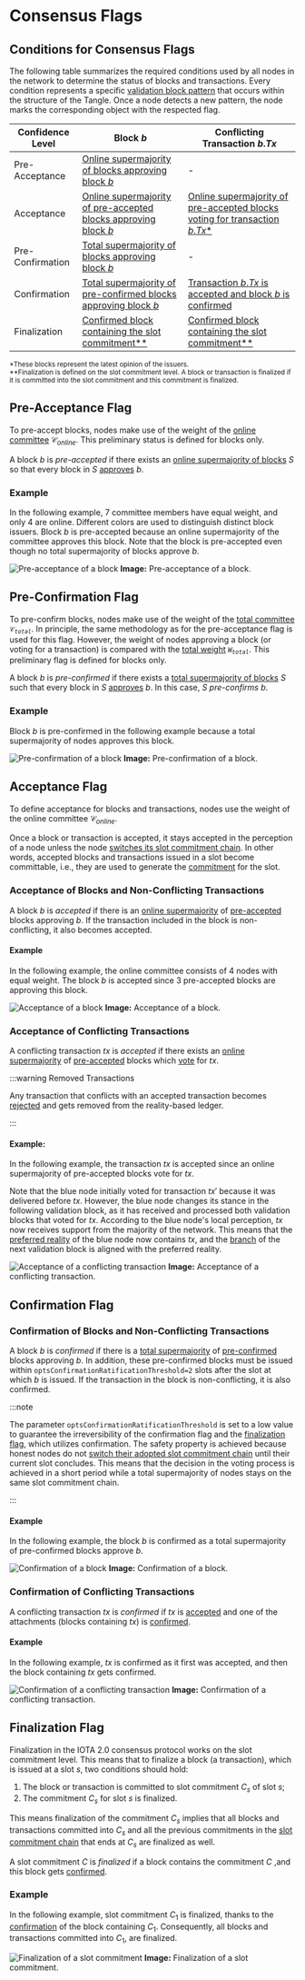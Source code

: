 # Consensus Flags

## Conditions for Consensus Flags

The following table summarizes the required conditions used by all nodes in the network to determine the status of blocks and transactions. Every condition represents a specific [validation block pattern](introduction.md#provide-consensus-flags) that occurs within the structure of the Tangle. Once a node detects a new pattern, the node marks the corresponding object with the respected flag.

| Confidence Level | Block $b$                                                                                                                   | Conflicting Transaction $b.Tx$                                                                                         |
| ---------------- | --------------------------------------------------------------------------------------------------------------------------- | ---------------------------------------------------------------------------------------------------------------------- |
| Pre-Acceptance   | [Online supermajority of blocks approving block $b$](#pre-acceptance-flag)                                                  | -                                                                                                                      |
| Acceptance       | [Online supermajority of pre-accepted blocks approving block $b$](#acceptance-of-blocks-and-non-conflicting-transactions)   | [Online supermajority of pre-accepted blocks voting for transaction $b.Tx$\*](#acceptance-of-conflicting-transactions) |
| Pre-Confirmation | [Total supermajority of blocks approving block $b$](#pre-confirmation-flag)                                                 | -                                                                                                                      |
| Confirmation     | [Total supermajority of pre-confirmed blocks approving block $b$](#confirmation-of-blocks-and-non-conflicting-transactions) | [Transaction $b.Tx$ is accepted and block $b$ is confirmed](#confirmation-of-conflicting-transactions)                 |
| Finalization     | [Confirmed block containing the slot commitment\*\*](#finalization-flag)                                                    | [Confirmed block containing the slot commitment\*\*](#finalization-flag)                                               |

<sup>\*These blocks represent the latest opinion of the issuers.</sup> <br/>
<sup>\*\*Finalization is defined on the slot commitment level. A block or transaction is finalized if it is committed into the slot commitment and this commitment is finalized.</sup>

## Pre-Acceptance Flag

To pre-accept blocks, nodes make use of the weight of the [online committee](preliminaries.md#epoch-committee) $\mathcal{C}_{online}$. This preliminary status is defined for blocks only.

A block $b$ is _pre-accepted_ if there exists an [online supermajority of blocks](preliminaries.md#total-and-online-supermajority) $S$ so that every block in $S$ [approves](preliminaries.md#about-blocks-and-the-tangle) $b$.

### Example

In the following example, $7$ committee members have equal weight, and only $4$ are online. Different colors are used to distinguish distinct block issuers. Block $b$ is pre-accepted because an online supermajority of the committee approves this block. Note that the block is pre-accepted even though no total supermajority of blocks approve $b$.

![Pre-acceptance of a block](/img/learn/protocols/iota2.0/core-concepts/consensus/pre-acceptance-of-a-block.png 'Pre-acceptance of a block.')
**Image:** Pre-acceptance of a block.

## Pre-Confirmation Flag

To pre-confirm blocks, nodes make use of the weight of the [total committee](preliminaries.md#epoch-committee) <code>$\mathcal{C}_{total}$</code>. In principle, the same methodology as for the pre-acceptance flag is used for this flag. However, the weight of nodes approving a block (or voting for a transaction) is compared with the [total weight](preliminaries.md#epoch-committee) <code>$W_{total}$</code>. This preliminary flag is defined for blocks only.

A block $b$ is _pre-confirmed_ if there exists a [total supermajority of blocks](preliminaries.md#total-and-online-supermajority) $S$ such that every block in $S$ [approves](preliminaries.md#about-blocks-and-the-tangle) $b$. In this case, $S$ _pre-confirms_ $b$.

### Example

Block $b$ is pre-confirmed in the following example because a total supermajority of nodes approves this block.

![Pre-confirmation of a block](/img/learn/protocols/iota2.0/core-concepts/consensus/pre-confirmation-of-a-block.png 'Pre-confirmation of a block.')
**Image:** Pre-confirmation of a block.

## Acceptance Flag

To define acceptance for blocks and transactions, nodes use the weight of the online committee $\mathcal{C}_{online}$.

Once a block or transaction is accepted, it stays accepted in the perception of a node unless the node [switches its slot commitment chain](chain-switching-rule.md). In other words, accepted blocks and transactions issued in a slot become committable, i.e., they are used to generate the [commitment](preliminaries.md#slot-commitment-chain) for the slot.

### Acceptance of Blocks and Non-Conflicting Transactions

A block $b$ is _accepted_ if there is an [online supermajority](preliminaries.md#total-and-online-supermajority) of [pre-accepted](#pre-acceptance-flag) blocks approving $b$. If the transaction included in the block is non-conflicting, it also becomes accepted.

#### Example

In the following example, the online committee consists of $4$ nodes with equal weight. The block $b$ is accepted since $3$ pre-accepted blocks are approving this block.

![Acceptance of a block](/img/learn/protocols/iota2.0/core-concepts/consensus/acceptance-of-a-block.png 'Acceptance of a block.')
**Image:** Acceptance of a block.

### Acceptance of Conflicting Transactions

A conflicting transaction $tx$ is _accepted_ if there exists an [online supermajority](preliminaries.md#total-and-online-supermajority) of [pre-accepted](#pre-acceptance-flag) blocks which [vote](preliminaries.md#reality-based-utxo-ledger) for $tx$.

:::warning Removed Transactions

Any transaction that conflicts with an accepted transaction becomes [rejected](preliminaries.md#reality-based-utxo-ledger) and gets removed from the reality-based ledger.

:::

#### Example:

In the following example, the transaction $tx$ is accepted since an online supermajority of pre-accepted blocks vote for $tx$.

Note that the blue node initially voted for transaction $tx'$ because it was delivered before $tx$. However, the blue node changes its stance in the following validation block, as it has received and processed both validation blocks that voted for $tx$. According to the blue node's local perception, $tx$ now receives support from the majority of the network. This means that the [preferred reality](relevant-algorithms.md#algorithm-to-compute-the-preferred-reality) of the blue node now contains $tx$, and the [branch](preliminaries.md#reality-based-utxo-ledger) of the next validation block is aligned with the preferred reality.

![Acceptance of a conflicting transaction](/img/learn/protocols/iota2.0/core-concepts/consensus/acceptance-of-conflicting-transactions.png 'Acceptance of a conflicting transaction.')
**Image:** Acceptance of a conflicting transaction.

## Confirmation Flag

### Confirmation of Blocks and Non-Conflicting Transactions

A block $b$ is _confirmed_ if there is a [total supermajority](preliminaries.md#total-and-online-supermajority) of [pre-confirmed](#pre-confirmation-flag) blocks approving $b$. In addition, these pre-confirmed blocks must be issued within `optsConfirmationRatificationThreshold=2` slots after the slot at which $b$ is issued. If the transaction in the block is non-conflicting, it is also confirmed.

:::note

The parameter `optsConfirmationRatificationThreshold` is set to a low value to guarantee the irreversibility of the confirmation flag and the [finalization flag](#finalization-flag), which utilizes confirmation. The safety property is achieved because honest nodes do not [switch their adopted slot commitment chain](chain-switching-rule.md) until their current slot concludes. This means that the decision in the voting process is achieved in a short period while a total supermajority of nodes stays on the same slot commitment chain.

:::

#### Example

In the following example, the block $b$ is confirmed as a total supermajority of pre-confirmed blocks approve $b$.

![Confirmation of a block](/img/learn/protocols/iota2.0/core-concepts/consensus/confirmation-of-a-block.png 'Confirmation of a block.')
**Image:** Confirmation of a block.

### Confirmation of Conflicting Transactions

A conflicting transaction $tx$ is _confirmed_ if $tx$ is [accepted](#acceptance-of-conflicting-transactions) and one of the attachments (blocks containing $tx$) is [confirmed](#confirmation-of-blocks-and-non-conflicting-transactions).

#### Example

In the following example, $tx$ is confirmed as it first was accepted, and then the block containing $tx$ gets confirmed.

![Confirmation of a conflicting transaction](/img/learn/protocols/iota2.0/core-concepts/consensus/confirmation-of-conflicting-transactions.png 'Confirmation of a conflicting transaction.')
**Image:** Confirmation of a conflicting transaction.

## Finalization Flag

Finalization in the IOTA 2.0 consensus protocol works on the slot commitment level. This means that to finalize a block (a transaction), which is issued at a slot $s$, two conditions should hold:

1. The block or transaction is committed to slot commitment $C_s$ of slot $s$;
2. The commitment $C_s$ for slot $s$ is finalized.

This means finalization of the commitment $C_s$ implies that all blocks and transactions committed into $C_s$ and all the previous commitments in the [slot commitment chain](introduction.md#slot-commitment-chains) that ends at $C_s$ are finalized as well.

A slot commitment $C$ is _finalized_ if a block contains the commitment $C$ ,and this block gets [confirmed](#confirmation-of-blocks-and-non-conflicting-transactions).

### Example

In the following example, slot commitment $C_1$ is finalized, thanks to the [confirmation](#confirmation-flag) of the block containing $C_1$. Consequently, all blocks and transactions committed into $C_1$, are finalized.

![Finalization of a slot commitment](/img/learn/protocols/iota2.0/core-concepts/consensus/finalitzation-of-a-slot-commitment.png 'Finalization of a slot commitment.')
**Image:** Finalization of a slot commitment.
